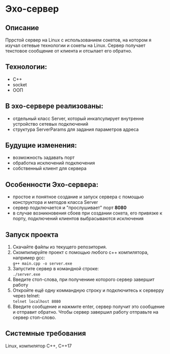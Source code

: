 # Эхо-сервер

## Описание
Пррстой сервер на Linux с использованием сокетов, на котором я изучал сетевые технологии и сокеты на Linux. Сервер получает текстовое сообщение от клиента и отсылает его обратно. 

## Технологии:
* C++
* socket
* ООП

## В эхо-сервере реализованы:
* отдельный класс Server, который инкапсулирует внутренне устройство сетевых подключений
* структура ServerParams для задания параметров адреса

## Будущие изменения:
* возможность задавать порт
* обработка исключений подключения
* собственный клиент для сервера

## Особенности Эхо-сервера:
* простое и понятное создание и запуск сервера с помощью конструктора и методов класса Server
* сервер подключается и "прослушивает" порт **8080**
* в случае возникновения сбоев при создании сокета, его привязке к порту, подключений клиентов выбрасываются исключения

## Запуск проекта
1. Скачайте файлы из текущего репозитория.
2. Скомпилируйте проект с помощью любого с++ компилятора, например gcc:\
	`g++ main.cpp -o server.exe`
3. Запустите сервер в командной строке:\
	`./server.exe`
4. Введите стоп-слова, при получениие которого сервер завершит работу
5. Откройте ещё одну коммандную строку и подключитесь к серверру через telnet:\
	`telnet localhost 8080`
6. Введите сообщение и нажмите enter, сервер получит это сообщение и отправит обратно. Чтобы сервер завершил работу отправьте на сервер стоп-слово. 

## Системные требования
Linux, компилятор С++, С++17
